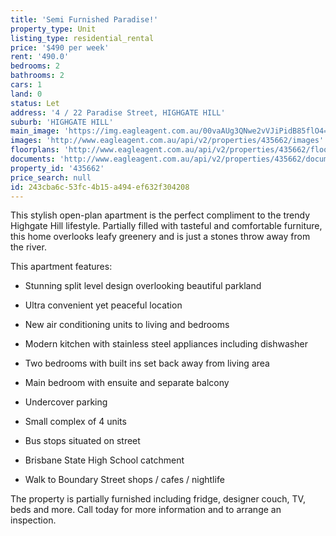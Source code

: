 ```yaml
---
title: 'Semi Furnished Paradise!'
property_type: Unit
listing_type: residential_rental
price: '$490 per week'
rent: '490.0'
bedrooms: 2
bathrooms: 2
cars: 1
land: 0
status: Let
address: '4 / 22 Paradise Street, HIGHGATE HILL'
suburb: 'HIGHGATE HILL'
main_image: 'https://img.eagleagent.com.au/00vaAUg3QNwe2vVJiPidB85flO4=/1280x854/smart/https://s3-us-west-2.amazonaws.com/eagleagent-orig/images/6826533/418363930-image-M.jpg'
images: 'http://www.eagleagent.com.au/api/v2/properties/435662/images'
floorplans: 'http://www.eagleagent.com.au/api/v2/properties/435662/floorplans'
documents: 'http://www.eagleagent.com.au/api/v2/properties/435662/documents'
property_id: '435662'
price_search: null
id: 243cba6c-53fc-4b15-a494-ef632f304208
---
```

This stylish open-plan apartment is the perfect compliment to the trendy Highgate Hill lifestyle. Partially filled with tasteful and comfortable furniture, this home overlooks leafy greenery and is just a stones throw away from the river.

This apartment features:

*  Stunning split level design overlooking beautiful parkland
*  Ultra convenient yet peaceful location
*  New air conditioning units to living and bedrooms
*  Modern kitchen with stainless steel appliances including dishwasher
*  Two bedrooms with built ins set back away from living area
*  Main bedroom with ensuite and separate balcony
*  Undercover parking
*  Small complex of 4 units

*  Bus stops situated on street
*  Brisbane State High School catchment
*  Walk to Boundary Street shops / cafes / nightlife

The property is partially furnished including fridge, designer couch, TV, beds and more. Call today for more information and to arrange an inspection.